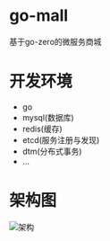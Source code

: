 # go-mall
 基于go-zero的微服务商城

# 开发环境
 - go
 - mysql(数据库)
 - redis(缓存)
 - etcd(服务注册与发现)
 - dtm(分布式事务)
 - ...

 # 架构图

 ![架构](https://raw.githubusercontent.com/zeromicro/zero-doc/main/doc/images/architecture.png)